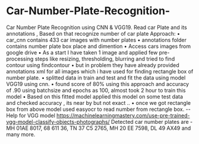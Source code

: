 # Car-Number-Plate-Recognition-
Car Number Plate Recognition using CNN & VGG19.
Read car Plate and its annotations , Based on that recognize number of car plate
Approach:
•	car_cnn contains 433 car images with number plates
•	annotations folder contains number plate box place and dimention
•	Access cars images from google drive
•	As a start I have taken 1 image and applied few pre-processing steps like resizing, thresholding, blurring and tried to find contour using findcontour
•	but in problem they have already provided annotations xml for all images which i have used for finding rectangle box of number plate.
•	splitted data in train and test and fit the data using model VGG19 using cnn.
•	found score of 80% using this approach and accuracy of .90 using batchsize and epochs as 100, almost took 2 hour to train this model
•	Based on this fitted model applied this model on some test data and checked accuracy , its near by but not exact ..
•	once we got rectangle box from above model used easyocr to read number from rectangle box.
-- Help for VGG model https://machinelearningmastery.com/use-pre-trained-vgg-model-classify-objects-photographs/
Detected car number plates are - MH 01AE 8017, 68 611 36, TN 37 C5 2765, MH 20 EE 7598, DL 49 AX49 and many more.
